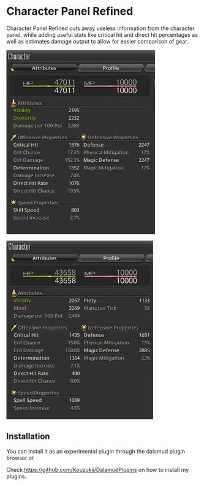 # Character Panel Refined

Character Panel Refined cuts away useless information from the character panel, while adding useful stats like critical hit and direct hit percentages as well as estimates damage output to allow for easier comparison of gear.

![image1](images/image1.png)

![image2](images/image2.png)

## Installation

You can install it as an experimental plugin through the dalamud plugin browser or 

Check https://github.com/Kouzukii/DalamudPlugins on how to install my plugins.
